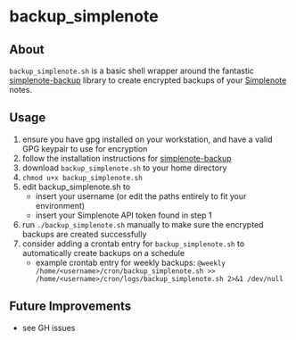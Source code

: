 # backup_simplenote

## About
`backup_simplenote.sh` is a basic shell wrapper around the fantastic [simplenote-backup](https://github.com/hiroshi/simplenote-backup) library to create encrypted backups of your [Simplenote](https://www.simplenote.com) notes.

## Usage
1. ensure you have gpg installed on your workstation, and have a valid GPG keypair to use for encryption
2. follow the installation instructions for [simplenote-backup](https://github.com/hiroshi/simplenote-backup)
3. download `backup_simplenote.sh` to your home directory
4. `chmod u+x backup_simplenote.sh`
5. edit backup_simplenote.sh to 
	- insert your username (or edit the paths entirely to fit your environment)
	- insert your Simplenote API token found in step 1
6. run `./backup_simplenote.sh` manually to make sure the encrypted backups are created successfully
7. consider adding a crontab entry for `backup_simplenote.sh` to automatically create backups on a schedule
	- example crontab entry for weekly backups: `@weekly /home/<username>/cron/backup_simplenote.sh >> /home/<username>/cron/logs/backup_simplenote.sh 2>&1 /dev/null`

## Future Improvements
- see GH issues
